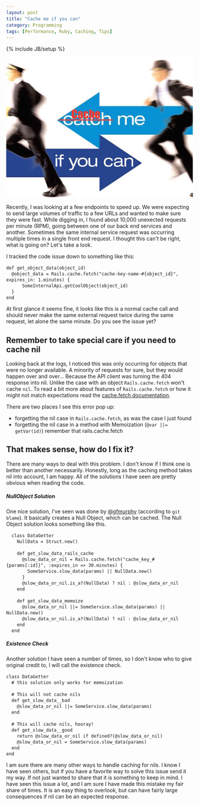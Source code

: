 ```yaml
---
layout: post
title: "Cache me if you can"
category: Programming
tags: [Performance, Ruby, Caching, Tips]
---
```

{% include JB/setup %}

![image](/assets/img/cache-me-if-you-can-poster.jpg)

Recently, I was looking at a few endpoints to speed up. We were expecting to send large volumes of traffic to a few URLs and wanted to make sure they were fast. While digging in, I found about 10,000 unexected requests per minute (RPM), going between one of our back end services and another. Sometimes the same internal service request was occurring multiple times in a single front end request. I thought this can't be right, what is going on? Let's take a look.

I tracked the code issue down to something like this:

    def get_object_data(object_id)
      @object_data = Rails.cache.fetch("cache-key-name-#{object_id}", expires_in: 1.minutes) {
          SomeInternalApi.getCoolObject(object_id)
      }
    end

At first glance it seems fine, it looks like this is a normal cache call and should never make the same external request twice during the same request, let alone the same minute. Do you see the issue yet?

## Remember to take special care if you need to cache nil

Looking back at the logs, I noticed this was only occurring for objects that were no longer available. A minority of requests for sure, but they would happen over and over... Because the API client was turning the 404 response into nil. Unlike the case with an object `Rails.cache.fetch` won't cache `nil`. To read a bit more about features of `Rails.cache.fetch` or how it might not match expectations read the [cache.fetch documentation](http://api.rubyonrails.org/classes/ActiveSupport/Cache/Store.html#method-i-fetch).

There are two places I see this error pop up:

* forgetting the nil case in `Rails.cache.fetch`, as was the case I just found
* forgetting the nil case in a method with Memoization (`@var ||= getVar(id)`)
remember that rails.cache.fetch

## That makes sense, how do I fix it?

There are many ways to deal with this problem. I don't know if I think one is better than another necessarily. Honestly, long as the caching method takes nil into account, I am happy. All of the solutions I have seen are pretty obvious when reading the code.


##### NullObject Solution

One nice solution, I've seen was done by [@gfmurphy](https://twitter.com/gfmurphy) (according to `git blame`). It basically creates a Null Object, which can be cached. The Null Object solution looks something like this.

      class DataGetter
        NullData = Struct.new()
     
        def get_slow_data_rails_cache
          @slow_data_or_nil = Rails.cache.fetch("cache_key_#{params[:id]}", :expires_in => 30.minutes) {
            SomeService.slow_data(params) || NullData.new()
          }
          @slow_data_or_nil.is_a?(NullData) ? nil : @slow_data_or_nil
        end
     
        def get_slow_data_memoize
          @slow_data_or_nil ||= SomeService.slow_data(params) || NullData.new()
          @slow_data_or_nil.is_a?(NullData) ? nil : @slow_data_or_nil
        end
      end

##### Existence Check 
Another solution I have seen a number of times, so I don't know who to give original credit to, I will call the existence check.
 
    class DataGetter
      # this solution only works for memoization
     
      # This will not cache nils
      def get_slow_data__bad
        @slow_data_or_nil ||= SomeService.slow_data(params)
      end
     
      # This will cache nils, hooray!
      def get_slow_data__good
        return @slow_data_or_nil if defined?(@slow_data_or_nil)
        @slow_data_or_nil = SomeService.slow_data(params)
      end
    end
 
I am sure there are many other ways to handle caching for nils. I know I have seen others, but if you have a favorite way to solve this issue send it my way. If not just wanted to share that it is something to keep in mind. I have seen this issue a lot, and I am sure I have made this mistake my fair share of times. It is an easy thing to overlook, but can have fairly large consequences if nil can be an expected response.
